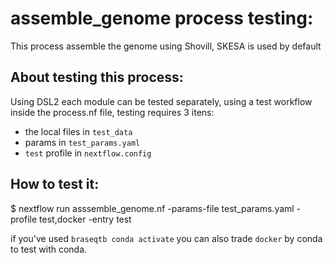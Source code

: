 # assemble_genome process testing:

This process assemble the genome using Shovill, SKESA is used by default

## About testing this process:

Using DSL2 each module can be tested separately, using a test workflow inside the process.nf file, testing requires 3 itens:  
- the local files in `test_data` 
- params in  `test_params.yaml`
- `test` profile in `nextflow.config`

## How to test it:

$ nextflow run asssemble_genome.nf -params-file test_params.yaml -profile test,docker -entry test


if you've used `braseqtb conda activate` you can also trade `docker` by conda to test with conda. 

